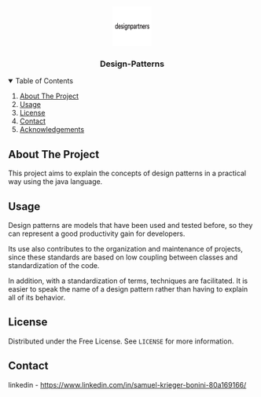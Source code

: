 <!--
*** Thanks for checking out the Best-README-Template. If you have a suggestion
*** that would make this better, please fork the repo and create a pull request
*** or simply open an issue with the tag "enhancement".
*** Thanks again! Now go create something AMAZING! :D
-->





<!-- PROJECT LOGO -->
<br />
<p align="center">
  <a href="https://github.com/samuelkrieger/Design-Patterns">
    <img src="images/logo.png" alt="Logo" width="80" height="80">
  </a>

  <h3 align="center">Design-Patterns</h3>


</p>



<!-- TABLE OF CONTENTS -->
<details open="open">
  <summary>Table of Contents</summary>
  <ol>
    <li>
      <a href="#about-the-project">About The Project</a>
    <li><a href="#usage">Usage</a></li>
    <li><a href="#license">License</a></li>
    <li><a href="#contact">Contact</a></li>
    <li><a href="#acknowledgements">Acknowledgements</a></li>
  </ol>
</details>



<!-- ABOUT THE PROJECT -->
## About The Project



This project aims to explain the concepts of design patterns in a practical way using the java language.


<!-- USAGE EXAMPLES -->
## Usage

Design patterns are models that have been used and tested before, so they can represent a good productivity gain for developers.

Its use also contributes to the organization and maintenance of projects, since these standards are based on low coupling between classes and standardization of the code.

In addition, with a standardization of terms, techniques are facilitated. It is easier to speak the name of a design pattern rather than having to explain all of its behavior.



<!-- LICENSE -->
## License

Distributed under the Free License. See `LICENSE` for more information.



<!-- CONTACT -->
## Contact

linkedin - https://www.linkedin.com/in/samuel-krieger-bonini-80a169166/




